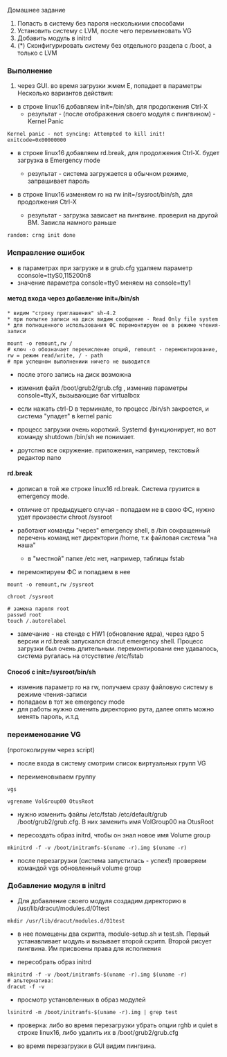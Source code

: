 Домашнее задание
1. Попасть в систему без пароля несколькими способами
2. Установить систему с LVM, после чего переименовать VG
3. Добавить модуль в initrd
4. (*) Сконфигурировать систему без отдельного раздела с /boot, а
только с LVM



### Выполнение 

1. через GUI. во время загрузки жмем Е, попадает в параметры  
Несколько вариантов действия:
* в строке linux16 добавляем init=/bin/sh, для продолжения Ctrl-X
    * результат - (после отображения своего модуля с пингвином) - Kernel Panic
````
Kernel panic - not syncing: Attempted to kill init! exitcode=0x00000000
````

* в строке linux16 добавляем rd.break, для продолжения Ctrl-X. будет загрузка в Emergency mode
    * результат - система загружается в обычном режиме, запрашивает пароль

* в строке linux16 изменяем ro на rw init=/sysroot/bin/sh, для продолжения Ctrl-X
     * результат - загрузка зависает на пингвине. проверил на другой ВМ. Зависла намного раньше
```
random: crng init done
```

### Исправление ошибок
* в параметрах при загрузке и в grub.cfg удаляем параметр  cconsole=ttyS0,115200n8
* значение параметра console=tty0 меняем на console=tty1


#### метод входа через добавление init=/bin/sh
    * видим "строку приглашения" sh-4.2
    * при попытке записи на диск видим сообщение - Read Only file system
    * для полноценного использования ФС перемонтируем ее в режиме чтения-записи
````
mount -o remount,rw /
# ключ -о обозначает перечисление опций, remount - перемонтирование, rw = режим read/write, / - path 
# при успешном выполнениии ничего не выводится
````
   * после этого запись на диск возможна 

   * изменил файл /boot/grub2/grub.cfg , изменив параметры console=ttyX, вызывающие баг virtualbox

* если нажать ctrl-D в терминале, то процесс /bin/sh закроется, и система "упадет" в kernel panic

* процесс загрузки очень короткий. Systemd функционирует, но вот команду shutdown /bin/sh не понимает. 

* доутспно все окружение. приложения, например, текстовый редактор nano

#### rd.break 
* дописал в той же строке linux16 rd.break. Система грузится в emergency mode. 
* отличие от предыдущего случая - попадаем не в свою ФС, нужно удет произвести chroot /sysroot
* работают команды "через" emergency shell,  в /bin сокращенный перечень команд  нет директории /home, т.к файловая система "на наша"
  * в "местной" папке /etc нет, например, таблицы fstab

* перемонтируем ФС и попадаем в нее
````
mount -o remount,rw /sysroot

chroot /sysroot

# замена пароля root
passwd root
touch /.autorelabel
````

* замечание - на стенде с HW1 (обновление ядра), через ядро 5 версии и rd.break запускался dracut emergency shell. Процесс загрузки был очень длительным. перемонтировани ене удавалось, система ругалась на отсуствтие /etc/fstab

#### Способ с init=/sysroot/bin/sh
* изменив параметр ro на rw, получаем сразу файловую систему в режиме чтения-записи
* попадаем в тот же emergency mode
* для  работы нужно сменить директорию рута, далее опять можно менять пароль, и.т.д

### переименование VG  
(протоколируем через script)
* после входа в систему смотрим список виртуальных групп VG

* переименовываем группу
```
vgs

vgrename VolGroup00 OtusRoot
```

* нужно изменить файлы /etc/fstab /etc/default/grub /boot/grub2/grub.cfg. В них заменить  имя VolGroup00 на OtusRoot

* пересоздать образ initrd, чтобы он знал новое имя Volume group
```
mkinitrd -f -v /boot/initramfs-$(uname -r).img $(uname -r)
```

* после перезагрузки (система запустилась - успех!) проверяем командой vgs обновленный volume group
###  Добавление модуля в initrd

* Для добавление своего модуля создадим директорию в /usr/lib/dracut/modules.d/01test
```
mkdir /usr/lib/dracut/modules.d/01test
```
* в нее помещены два скрипта, module-setup.sh и test.sh. Первый устанавливает модуль и вызывает второй скритп. Второй рисует пингвина.  Им присвоены права для исполнения

* пересобрать образ initrd
```
mkinitrd -f -v /boot/initramfs-$(uname -r).img $(uname -r)
# альтернатива:
dracut -f -v
```

* просмотр установленных в образ модулей
```
lsinitrd -m /boot/initramfs-$(uname -r).img | grep test
```

* проверка: либо во время перезагрузки убрать опции rghb и quiet в строке linux16, либо удалить их в /boot/grub2/grub.cfg

* во время перезагрузки в GUI видим пингвина. 